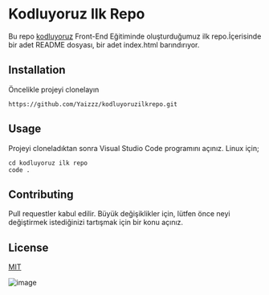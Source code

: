 # Kodluyoruz Ilk Repo

Bu repo [kodluyoruz](https://kodluyoruz.org/) Front-End Eğitiminde oluşturduğumuz ilk repo.İçerisinde bir adet README dosyası, bir adet index.html barındırıyor.

## Installation

Öncelikle projeyi clonelayın

```
https://github.com/Yaizzz/kodluyoruzilkrepo.git
```

## Usage

Projeyi cloneladıktan sonra Visual Studio Code programını açınız.
Linux için;
```
cd kodluyoruz ilk repo
code .
```

## Contributing

Pull requestler kabul edilir. Büyük değişiklikler için, lütfen önce neyi değiştirmek istediğinizi tartışmak için bir konu açınız.

## License
[MIT](https://choosealicense.com/licenses/mit/)

![image](https://i.hizliresim.com/p28kq1c.png)